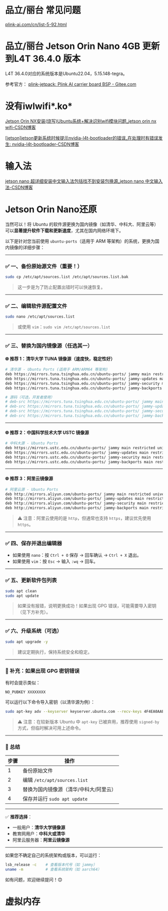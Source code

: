 # 品立/丽台 常见问题
[plink-ai.com/cn/list-5-92.html](http://www.plink-ai.com/cn/list-5-92.html)

# 品立/丽台  Jetson Orin Nano 4GB 更新到L4T 36.4.0 版本

L4T 36.4.0对应的系统版本是Ubuntu22.04，5.15.148-tegra。

参考官方：
[plink-jetpack: Plink AI carrier board BSP - Gitee.com](https://gitee.com/plink718/plink-jetpack/tree/master/flashPatch/36.4/Orin-Nano/Y-C6#https://gitee.com/link?target=https%3A%2F%2Fdeveloper.nvidia.com%2Fembedded%2Fjetson-linux-archive)

# 没有iwlwifi*.ko*

[Jetson Orin NX安装(烧写)Ubuntu系统+解决识别wifi模块问题_jetson orin nx wifi-CSDN博客](https://blog.csdn.net/taoshiwu/article/details/142585730)

[[jetson]jetson更新系统时候提示nvidia-l4t-bootloader的错误_在处理时有错误发生: nvidia-l4t-bootloader-CSDN博客](https://blog.csdn.net/FL1623863129/article/details/128092493)
# 输入法
[jetson nano 超详细安装中文输入法包括找不到安装包换源_jetson nano 中文输入法-CSDN博客](https://blog.csdn.net/m0_75034220/article/details/139084367)

# Jetson Orin Nano还原
当然可以！将 Ubuntu 的软件源更换为国内镜像（如清华、中科大、阿里云等）可以**显著提升软件下载和更新速度**，尤其在国内网络环境下。

以下是针对您当前使用 `ubuntu-ports`（适用于 ARM 等架构）的系统，更换为国内镜像的详细步骤：

---

### ✅ 一、备份原始源文件（重要！）

```bash
sudo cp /etc/apt/sources.list /etc/apt/sources.list.bak
```

> 这一步是为了防止配置出错时可以快速恢复。

---

### ✅ 二、编辑软件源配置文件

```bash
sudo nano /etc/apt/sources.list
```

> 或使用 `vim`：`sudo vim /etc/apt/sources.list`

---

### ✅ 三、替换为国内镜像源（任选其一）

#### 🌐 推荐 1：**清华大学 TUNA 镜像源**（速度快，稳定性好）

```bash
# 清华源 - Ubuntu Ports (适用于 ARM/ARM64 等架构)
deb https://mirrors.tuna.tsinghua.edu.cn/ubuntu-ports/ jammy main restricted universe multiverse
deb https://mirrors.tuna.tsinghua.edu.cn/ubuntu-ports/ jammy-updates main restricted universe multiverse
deb https://mirrors.tuna.tsinghua.edu.cn/ubuntu-ports/ jammy-security main restricted universe multiverse
deb https://mirrors.tuna.tsinghua.edu.cn/ubuntu-ports/ jammy-backports main restricted universe multiverse

# 源码（可选，开发者使用）
# deb-src https://mirrors.tuna.tsinghua.edu.cn/ubuntu-ports/ jammy main restricted universe multiverse
# deb-src https://mirrors.tuna.tsinghua.edu.cn/ubuntu-ports/ jammy-updates main restricted universe multiverse
# deb-src https://mirrors.tuna.tsinghua.edu.cn/ubuntu-ports/ jammy-security main restricted universe multiverse
# deb-src https://mirrors.tuna.tsinghua.edu.cn/ubuntu-ports/ jammy-backports main restricted universe multiverse
```

---

#### 🌐 推荐 2：**中国科学技术大学 USTC 镜像源**

```bash
# 中科大源 - Ubuntu Ports
deb https://mirrors.ustc.edu.cn/ubuntu-ports/ jammy main restricted universe multiverse
deb https://mirrors.ustc.edu.cn/ubuntu-ports/ jammy-updates main restricted universe multiverse
deb https://mirrors.ustc.edu.cn/ubuntu-ports/ jammy-security main restricted universe multiverse
deb https://mirrors.ustc.edu.cn/ubuntu-ports/ jammy-backports main restricted universe multiverse
```

---

#### 🌐 推荐 3：**阿里云镜像源**

```bash
# 阿里云源 - Ubuntu Ports
deb http://mirrors.aliyun.com/ubuntu-ports/ jammy main restricted universe multiverse
deb http://mirrors.aliyun.com/ubuntu-ports/ jammy-updates main restricted universe multiverse
deb http://mirrors.aliyun.com/ubuntu-ports/ jammy-security main restricted universe multiverse
deb http://mirrors.aliyun.com/ubuntu-ports/ jammy-backports main restricted universe multiverse
```

> ⚠️ 注意：阿里云使用的是 `http`，但通常也支持 `https`，建议优先使用 `https`。

---

### ✅ 四、保存并退出编辑器

- 如果使用 `nano`：按 `Ctrl + O` 保存 → 回车确认 → `Ctrl + X` 退出。
- 如果使用 `vim`：按 `Esc` → 输入 `:wq` → 回车。

---

### ✅ 五、更新软件包列表

```bash
sudo apt clean
sudo apt update
```

> 如果没有报错，说明更换成功！如果出现 GPG 错误，可能需要导入密钥（见下方补充）。

---

### ✅ 六、升级系统（可选）

```bash
sudo apt upgrade -y
```

> 建议定期执行，保持系统安全和稳定。

---

### 🔐 补充：如果出现 GPG 密钥错误

有时会提示类似：

```
NO_PUBKEY XXXXXXXX
```

可以运行以下命令导入密钥（以清华源为例）：

```bash
sudo apt-key adv --keyserver keyserver.ubuntu.com --recv-keys 4F4EA0AAE5267A6C
```

> ⚠️ 注意：在较新版本 Ubuntu 中 `apt-key` 已被弃用，推荐使用 `signed-by` 方式，但临时解决可用上述命令。

---

### 📌 总结

| 步骤 | 操作 |
|------|------|
| 1 | 备份原始文件 |
| 2 | 编辑 `/etc/apt/sources.list` |
| 3 | 替换为国内镜像源（清华/中科大/阿里云） |
| 4 | 保存并运行 `sudo apt update` |

---

✅ **推荐选择**：
- 一般用户：**清华大学镜像源**
- 教育网用户：**中科大或清华**
- 阿里云服务器：**阿里云镜像源**

---

如果您不确定自己的系统架构或版本，可以运行：

```bash
lsb_release -c    # 查看版本代号（如 jammy）
uname -m          # 查看系统架构（如 aarch64）
```

如有问题，欢迎继续提问！😊

# 虚拟内存
